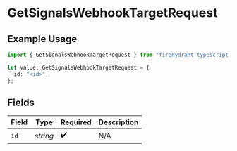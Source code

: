 # GetSignalsWebhookTargetRequest

## Example Usage

```typescript
import { GetSignalsWebhookTargetRequest } from "firehydrant-typescript-sdk/models/operations";

let value: GetSignalsWebhookTargetRequest = {
  id: "<id>",
};
```

## Fields

| Field              | Type               | Required           | Description        |
| ------------------ | ------------------ | ------------------ | ------------------ |
| `id`               | *string*           | :heavy_check_mark: | N/A                |